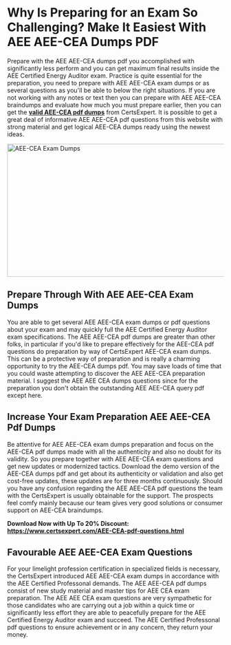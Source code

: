 <h1><strong>Why Is Preparing for an Exam So Challenging? Make It Easiest With AEE AEE-CEA Dumps PDF</strong></h1>
<p>Prepare with the AEE AEE-CEA dumps pdf you accomplished with significantly less perform and you can get maximum final results inside the AEE Certified Energy Auditor exam. Practice is quite essential for the preparation, you need to prepare with AEE AEE-CEA exam dumps or as several questions as you'll be able to below the right situations. If you are not working with any notes or text then you can prepare with AEE AEE-CEA braindumps and evaluate how much you must prepare earlier, then you can get the <strong><a href="https://www.certsexpert.com/AEE-CEA-pdf-questions.html">valid AEE-CEA pdf dumps</a></strong> from CertsExpert. It is possible to get a great deal of informative AEE AEE-CEA pdf questions from this website with strong material and get logical AEE-CEA dumps ready using the newest ideas.</p>
<p><img src="https://i.ibb.co/85j4BBD/AEE-CEA.png" alt="AEE-CEA Exam Dumps" width="550" height="309" /></p>
<h2><strong>Prepare Through With AEE AEE-CEA Exam Dumps</strong></h2>
<p>You are able to get several AEE AEE-CEA exam dumps or pdf questions about your exam and may quickly full the AEE Certified Energy Auditor exam specifications. The AEE AEE-CEA pdf dumps are greater than other folks, in particular if you'd like to prepare effectively for the AEE-CEA pdf questions do preparation by way of CertsExpert AEE-CEA exam dumps. This can be a protective way of preparation and is really a charming opportunity to try the AEE-CEA dumps pdf. You may save loads of time that you could waste attempting to discover the AEE AEE-CEA preparation material. I suggest the AEE AEE CEA dumps questions since for the preparation you don't obtain the outstanding AEE AEE-CEA query pdf except here.</p>
<h2><strong>Increase Your Exam Preparation AEE AEE-CEA Pdf Dumps</strong></h2>
<p>Be attentive for AEE AEE-CEA exam dumps preparation and focus on the AEE-CEA pdf dumps made with all the authenticity and also no doubt for its validity. So you prepare together with AEE AEE-CEA exam questions and get new updates or modernized tactics. Download the demo version of the AEE-CEA dumps pdf and get about its authenticity or validation and also get cost-free updates, these updates are for three months continuously. Should you have any confusion regarding the AEE AEE-CEA pdf questions the team with the CertsExpert is usually obtainable for the support. The prospects feel comfy mainly because our team gives very good solutions or consumer support on AEE-CEA braindumps.</p>
<p><strong>Download Now with Up To 20% Discount: <a href="https://www.certsexpert.com/AEE-CEA-pdf-questions.html">https://www.certsexpert.com/AEE-CEA-pdf-questions.html</a></strong></p>
<h2><strong>Favourable AEE AEE-CEA Exam Questions</strong></h2>
<p>For your limelight profession certification in specialized fields is necessary, the CertsExpert introduced AEE AEE-CEA exam dumps in accordance with the AEE Certified Professonal demands. The AEE AEE-CEA pdf dumps consist of new study material and master tips for AEE CEA exam preparation. The AEE AEE CEA exam questions are very sympathetic for those candidates who are carrying out a job within a quick time or significantly less effort they are able to peacefully prepare for the AEE Certified Energy Auditor exam and succeed. The AEE Certified Professonal pdf questions to ensure achievement or in any concern, they return your money.</p>
